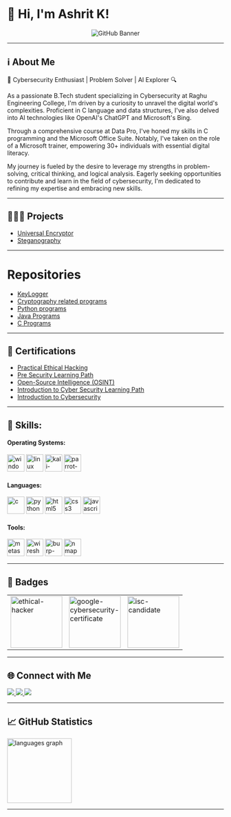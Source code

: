 # 👋 Hi, I'm Ashrit K!

<div align="center">
  <img src="https://cdn.quotesgram.com/img/48/5/1503676473-blog-hero-banner-quote.jpg" alt="GitHub Banner" />
</div>

---

## ℹ️ About Me
🔐 Cybersecurity Enthusiast | Problem Solver | AI Explorer 🔍

As a passionate B.Tech student specializing in Cybersecurity at Raghu Engineering College, I'm driven by a curiosity to unravel the digital world's complexities. Proficient in C language and data structures, I've also delved into AI technologies like OpenAI's ChatGPT and Microsoft's Bing.

Through a comprehensive course at Data Pro, I've honed my skills in C programming and the Microsoft Office Suite. Notably, I've taken on the role of a Microsoft trainer, empowering 30+ individuals with essential digital literacy.

My journey is fueled by the desire to leverage my strengths in problem-solving, critical thinking, and logical analysis. Eagerly seeking opportunities to contribute and learn in the field of cybersecurity, I'm dedicated to refining my expertise and embracing new skills.


---

## 🧑🏼‍💻 Projects

- [Universal Encryptor](https://github.com/Ashritom/Universal_Encrypter.git)
- [Steganography](https://github.com/Ashritom/Steganography.git)

---

# Repositories
- [KeyLogger](https://github.com/Ashritom/KeyLogger.git)
- [Cryptography related programs](https://github.com/Ashritom/Cryptography.git)
- [Python programs](https://github.com/Ashritom/Python_Programs.git)
- [Java Programs](https://github.com/Ashritom/Java-Programs.git)
- [C Programs](https://github.com/Ashritom/C-programs.git)



---

## 📄 Certifications
- [Practical Ethical Hacking](https://drive.google.com/file/d/1TpC_ubiwMD4fm-NCVynTWiRI9IuppP37/view?usp=sharing)
- [Pre Security Learning Path](https://tryhackme-certificates.s3-eu-west-1.amazonaws.com/THM-QSDNJQCX9A.png)
- [Open-Source Intelligence (OSINT)](https://drive.google.com/file/d/1HAkJDhy9mvg1M_msjfMUU13LtsSJKq7T/view?usp=sharing)
- [Introduction to Cyber Security Learning Path](https://tryhackme-certificates.s3-eu-west-1.amazonaws.com/THM-GWWH4ZYYY1.png)
- [Introduction to Cybersecurity](https://www.credly.com/badges/39268d85-64d7-418f-95bb-56bf4629a93a/linked_in_profile)

---

## 🧠 Skills:

<div>
    <h4>Operating Systems:</h4>
    <img src="https://img.icons8.com/fluency/48/000000/windows-10.png" alt="windows" width="40" height="40"/>
    <img src="https://img.icons8.com/color/48/000000/linux.png" alt="linux" width="40" height="40"/>
    <img src="https://github.com/DilipAtchuthKumar/DilipAtchuthKumar/assets/118366836/e2970870-0f31-4e1d-bc67-79718ae5d869" alt="kali-linux" width="40" height="40"/>
    <img src="https://github.com/DilipAtchuthKumar/DilipAtchuthKumar/assets/118366836/e7cb9cb3-275e-493b-ac56-f8c0d15cf76a" alt="parrot-os" width="40" height="40"/>

   <h4>Languages:</h4>
    <img src="https://img.icons8.com/color/48/000000/c-programming.png" alt="c" width="40" height="40"/>
    <img src="https://img.icons8.com/color/48/000000/python.png" alt="python" width="40" height="40"/>
    <img src="https://img.icons8.com/color/48/000000/html-5.png" alt="html5" width="40" height="40"/>
    <img src="https://img.icons8.com/color/48/000000/css3.png" alt="css3" width="40" height="40"/>
    <img src="https://img.icons8.com/color/48/000000/javascript.png" alt="javascript" width="40" height="40"/>

   <h4>Tools:</h4>
    <img src="https://img.icons8.com/?size=100&id=PW0ChfedZvTh&format=png&color=000000" alt="metasploit" width="40" height="40"/>
    <img src="https://img.icons8.com/?size=100&id=rOHcpTUtCTjr&format=png&color=000000" alt="wireshark" width="40" height="40"/>
    <img src="https://img.icons8.com/?size=100&id=41078&format=png&color=ff4500 " alt="burp-suite" width="40" height="40"/>
    <img src="https://img.icons8.com/?size=100&id=9b5wowKIlo9d&format=png&color=000000" alt="nmap" width="40" height="40"/>   
</div>

---

## 🏅 Badges

<table>
  <tr>
    <td><img src="https://github.com/user-attachments/assets/74bb440f-1d34-4022-8e7d-89544629dbae" alt="ethical-hacker" width="120"></td>
    <td><img src="https://github.com/user-attachments/assets/4dd40d36-398d-430f-9b26-894ad6143ede" alt="google-cybersecurity-certificate" width="120"></td>
    <td><img src="https://github.com/user-attachments/assets/94356b5d-3293-4916-91c0-372031c37621" alt="isc-candidate" width="120"></td>
  </tr>
</table>


---

## 🌐 Connect with Me

<a href="https:/www.linkedin.com/in/ashrit-k-38588024a/" target="blank">
    <img src="https://img.shields.io/badge/LinkedIn-0077B5?style=for-the-badge&logo=linkedin&logoColor=white">
</a>
<a href="https://www.instagram.com/dilipkumarpulamarasetty/" target="blank">
    <img src="https://img.shields.io/badge/Instagram-E4405F?style=for-the-badge&logo=instagram&logoColor=white">
</a> 

<a href="https://dilipatchuthkumar.github.io/" target="blank">
  <img src="https://img.shields.io/badge/Portfolio-f00000?style=for-the-badge&logo=link&logoColor=white">
</a>

---

## 📈 GitHub Statistics

<div align="left">
  <img src="https://github-readme-stats.vercel.app/api/top-langs/?username=Ashritom&layout=compact&theme=radical" height="150" alt="languages graph"  />
</div>

---

